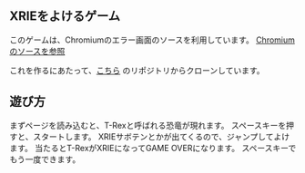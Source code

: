 ## XRIEをよけるゲーム

このゲームは、Chromiumのエラー画面のソースを利用しています。 [Chromiumのソースを参照](https://cs.chromium.org/chromium/src/components/neterror/resources/offline.js?q=t-rex+package:%5Echromium$&dr=C&l=7)


これを作るにあたって、[こちら](http://wayou.github.io/t-rex-runner/) のリポジトリからクローンしています。

## 遊び方

まずページを読み込むと、T-Rexと呼ばれる恐竜が現れます。
スペースキーを押すと、スタートします。
XRIEサボテンとかが出てくるので、ジャンプしてよけます。
当たるとT-RexがXRIEになってGAME OVERになります。
スペースキーでもう一度できます。


